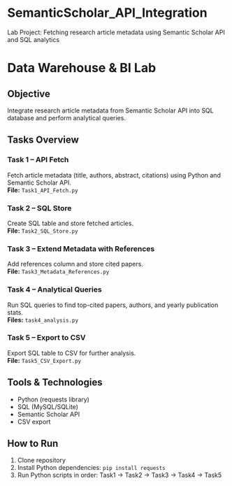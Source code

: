 # SemanticScholar_API_Integration
Lab Project: Fetching research article metadata using Semantic Scholar API and SQL analytics
# Data Warehouse & BI Lab

## Objective
Integrate research article metadata from Semantic Scholar API into SQL database and perform analytical queries.

## Tasks Overview
### Task 1 – API Fetch
Fetch article metadata (title, authors, abstract, citations) using Python and Semantic Scholar API.  
**File:** `Task1_API_Fetch.py`

### Task 2 – SQL Store
Create SQL table and store fetched articles.  
**File:** `Task2_SQL_Store.py`

### Task 3 – Extend Metadata with References
Add references column and store cited papers.  
**File:** `Task3_Metadata_References.py`

### Task 4 – Analytical Queries
Run SQL queries to find top-cited papers, authors, and yearly publication stats.  
**Files:** `task4_analysis.py`

### Task 5 – Export to CSV
Export SQL table to CSV for further analysis.  
**File:** `Task5_CSV_Export.py`

## Tools & Technologies
- Python (requests library)
- SQL (MySQL/SQLite)
- Semantic Scholar API
- CSV export

## How to Run
1. Clone repository  
2. Install Python dependencies: `pip install requests`  
3. Run Python scripts in order: Task1 → Task2 → Task3 → Task4 → Task5
